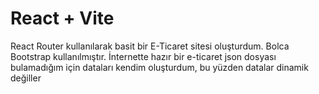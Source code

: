 # React + Vite

React Router kullanılarak basit bir E-Ticaret sitesi oluşturdum.
Bolca Bootstrap kullanılmıştır.
İnternette hazır bir e-ticaret json dosyası bulamadığım için dataları kendim oluşturdum, bu yüzden datalar dinamik değiller

